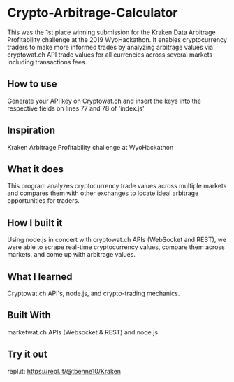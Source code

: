 # Crypto-Arbitrage-Calculator
This was the 1st place winning submission for the Kraken Data Arbitrage Profitability challenge at the 2019 WyoHackathon. It enables cryptocurrency traders to make more informed trades by analyzing arbitrage values via cryptowat.ch API trade values for all currencies across several markets including transactions fees.

## How to use
Generate your API key on Cryptowat.ch and insert the keys into the respective fields on lines 77 and 78 of 'index.js'

## Inspiration
Kraken Arbitrage Profitability challenge at WyoHackathon

## What it does
This program analyzes cryptocurrency trade values across multiple markets and compares them with other exchanges to locate ideal arbitrage opportunities for traders.

## How I built it
Using node.js in concert with cryptowat.ch APIs (WebSocket and REST), we were able to scrape real-time cryptocurrency values, compare them across markets, and come up with arbitrage values.

## What I learned
Cryptowat.ch API's, node.js, and crypto-trading mechanics.

## Built With
  marketwat.ch APIs (Websocket & REST) and node.js

## Try it out
  repl.it: https://repl.it/@tbenne10/Kraken
